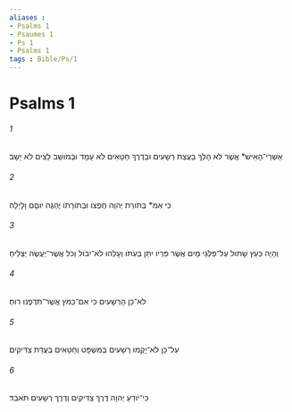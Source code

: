 ```yaml
---
aliases : 
- Psalms 1
- Psaumes 1
- Ps 1
- Psalms 1
tags : Bible/Ps/1
---
```


# Psalms 1

###### 1
אַשְׁרֵי־הָאִישׁ* אֲשֶׁר לֹא הָלַךְ בַּעֲצַת רְשָׁעִים וּבְדֶרֶךְ חַטָּאִים לֹא עָמָד וּבְמֹושַׁב לֵצִים לֹא יָשָׁב׃
###### 2
כִּי אִמ* בְּתֹורַת יְהוָה חֶפְצֹו וּבְתֹורָתֹו יֶהְגֶּה יֹוםָם וָלָיְלָה׃
###### 3
וְהָיָה כְּעֵץ שָׁתוּל עַל־פַּלְגֵי מָיִם אֲשֶׁר פִּרְיֹו יִתֵּן בְּעִתֹּו וְעָלֵהוּ לֹא־יִבֹּול וְכֹל אֲשֶׁר־יַעֲשֶׂה יַצְלִיחַ׃
###### 4
לֹא־כֵן הָרְשָׁעִים כִּי אִם־כַּמֹּץ אֲשֶׁר־תִּדְּפֶנּוּ רוּחַ׃
###### 5
עַל־כֵּן לֹא־יָקֻמוּ רְשָׁעִים בַּמִּשְׁפָּט וְחַטָּאִים בַּעֲדַת צַדִּיקִים׃
###### 6
כִּי־יֹודֵעַ יְהוָה דֶּרֶךְ צַדִּיקִים וְדֶרֶךְ רְשָׁעִים תֹּאבֵד׃
